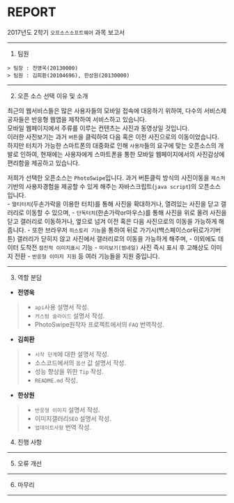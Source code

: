 REPORT 
======

2017년도 2학기 `오프소스소프트웨어` 과목 보고서

---

1. 팀원
```
> 팀장 : 전영욱(20130000)
> 팀원 : 김희환(20104696), 한상원(20130000)
```

---

2. 오픈 소스 선택 이유 및 소개

최근의 웹서비스들은 많은 사용자들의 모바일 접속에 대응하기 위하여, 다수의 서비스제공자들은 반응형 웹앱을 제작하여 서비스하고 있습니다. <br> 모바일 웹페이지에서 주류를 이루는 컨텐츠는 사진과 동영상일 것입니다. <br> 이러한 사진보기는 과거 `버튼`을 클릭하여 다음 혹은 이전 사진으로의 이동이었습니다.<br> 하지만 터치가 가능한 스마트폰의 대중화로 인해 `사용자`들의 요구에 맞는 오픈소스의 개발로 인하여, 현재에는 사용자에게 스마트폰을 통한 모바일 웹페이지에서의 사진감상에 편리함을 제공하고 있습니다.<br>

저희가 선택한 오픈소스는 `PhotoSwipe`입니다. 과거 버튼클릭 방식의 사진이동을 `제스처` 기반의 사용자경험을 제공할 수 있게 해주는 자바스크립트(`java script`)의 오픈소스 입니다.<br> - `멀티터치`(두손가락을 이용한 터치)를 통해 사진을 확대하거나, 열려있는 사진을 닫고 갤러리로 이동할 수 있으며, - `단독터치`(한손가락or마우스)를 통해 사진을 위로 올려 사진을 닫고 갤러리로 이동하거나, 옆으로 넘겨 이전 혹은 다음 사진으로의 이동을 가능하게 해줍니다. - 또한 브라우저 `히스토리 기능`을 통하여 뒤로 가기시(백스페이스or뒤로가기버튼) 갤러리가 닫히지 않고 사진에서 갤러리로의 이동을 가능하게 해주며, - 이외에도 데이터 도착전 `점진적 이미지표시` 기능 - `미리보기(썸네일)` 사진 즉시 표시 후 고해상도 이미지 전환 - `반응형 이미지 지원` 등 여러 기능들을 지원 중입니다.

---

3. 역할 분담
-	**전영욱** 
> - `api`사용 설명서 작성. 
> - `커스텀 슬라이드` 설명서 작성. 
> - PhotoSwipe원작자 프로젝트에서의 `FAQ` 번역작성.
-	**김희환** 
> - `시작 단계`에 대한 설명서 작성. 
> - 소스코드에서의 `옵션` 값 설명서 작성. 
> - 성능 향상을 위한 `Tip` 작성. 
> - `README.md` 작성.
-	**한상원** 
> - `반응형 이미지` 설명서 작성.
> - 이미지갤러리`SEO` 설명서 작성. 
> - `업데이트사항` 번역 작성.

4. 진행 사항
------------

5. 오류 개선
------------

6. 마무리
---------
